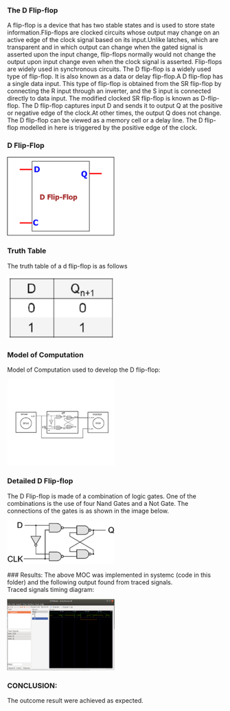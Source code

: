 ### The D Flip-flop
A flip-flop is a device that has two stable states and is used to store state information.Flip-flops are clocked circuits whose output may change on an active edge of the clock signal based on its input.Unlike latches, which are transparent and in which output can change when the gated signal is asserted upon the input change, flip-flops normally would not change the output upon input change even when the clock signal is asserted. Flip-flops are widely used in synchronous circuits.
The D flip-flop is a widely used type of flip-flop. It is also known as a data or delay flip-flop.A D flip-flop has a single data input. This type of flip-flop  is obtained from the SR flip-flop  by connecting the R input through an inverter, and the S input is connected directly to data input. The modified clocked SR flip-flop is known as D-flip-flop.
The D flip-flop captures input D and sends it to output Q at the positive or negative edge of the clock.At other times, the output Q does not change. The D flip-flop can be viewed as a memory cell or a delay line.
The D flip-flop modelled in here is triggered by the positive edge of the clock.<br>

### D Flip-Flop
<p align="left">
  <img src="img/dff.png" width="250"/>
</p>

### Truth Table 
The truth table of a d flip-flop is as follows<br>
<p align="left">
  <img src="img/dfftt.png" width="250"/>
</p>

### Model of Computation
Model of Computation used to develop the D flip-flop:
<p align="left">
  <img src="img/dffmoc.png" width="250"/>
</p>

### Detailed D Flip-flop
The D Flip-flop is made of a combination of logic gates. One of the combinations is the use of four Nand Gates and a Not Gate. The connections of the gates is as shown in the image below.<br>
<p align="left">
  <img src="img/dffgates.png" width="250"/>
</p>
### Results:
The above MOC was implemented in systemc (code in this folder) and the following output found from traced signals.<br>
Traced signals timing diagram:
<p align="left">
  <img src="img/dfftracediagram.png" width="250"/>
</p>

### CONCLUSION:
The outcome result were achieved as expected.


